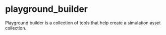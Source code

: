 # playground_builder

Playground builder is a collection of tools that help create a simulation asset collection.